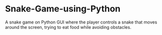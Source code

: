 # Snake-Game-using-Python
A snake game on Python GUI where the player controls a snake that moves around the screen, trying to eat food while avoiding obstacles.
